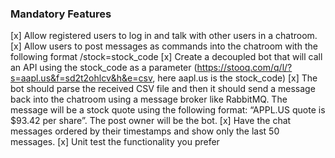 ### Mandatory Features
[x] Allow registered users to log in and talk with other users in a chatroom.
[x] Allow users to post messages as commands into the chatroom with the following format /stock=stock_code
[x] Create a decoupled bot that will call an API using the stock_code as a parameter (https://stooq.com/q/l/?s=aapl.us&f=sd2t2ohlcv&h&e=csv, here aapl.us is the stock_code)
[x] The bot should parse the received CSV file and then it should send a message back into the chatroom using a message broker like RabbitMQ. The message will be a stock quote using the following format: “APPL.US quote is $93.42 per share”. The post owner will be the bot.
[x] Have the chat messages ordered by their timestamps and show only the last 50
messages.
[x] Unit test the functionality you prefer